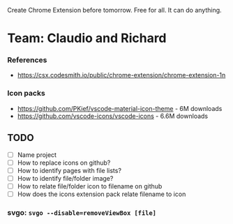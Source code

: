 Create Chrome Extension before tomorrow. Free for all. It can do anything.

# Team: Claudio and Richard

### References

- <https://csx.codesmith.io/public/chrome-extension/chrome-extension-1n>

### Icon packs

- <https://github.com/PKief/vscode-material-icon-theme> - 6M downloads
- <https://github.com/vscode-icons/vscode-icons> - 6.6M downloads

## TODO

- [ ] Name project
- [ ] How to replace icons on github?
- [ ] How to identify pages with file lists?
- [ ] How to identify file/folder image?
- [ ] How to relate file/folder icon to filename on github
- [ ] How does the icons extension pack relate filename to icon

### svgo: `svgo --disable=removeViewBox [file]`
